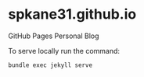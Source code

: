 # spkane31.github.io

GitHub Pages Personal Blog

To serve locally run the command:

```sh
bundle exec jekyll serve
```
